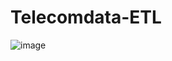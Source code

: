 # Telecomdata-ETL

![image](https://github.com/likesh-git/Telecomdata-ETL/assets/87496409/748498cd-6dfb-488b-865c-7600edbd1d8a)
